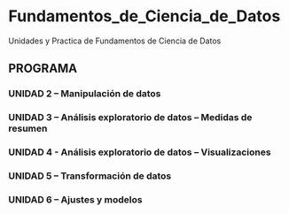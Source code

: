 # Fundamentos_de_Ciencia_de_Datos
Unidades y Practica de Fundamentos de Ciencia de Datos

## PROGRAMA
### UNIDAD 2 – Manipulación de datos
### UNIDAD 3 – Análisis exploratorio de datos – Medidas de resumen
### UNIDAD 4 - Análisis exploratorio de datos – Visualizaciones
### UNIDAD 5 – Transformación de datos
### UNIDAD 6 – Ajustes y modelos
